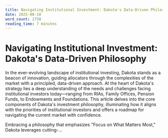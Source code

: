 ```yaml
---
title: Navigating Institutional Investment: Dakota's Data-Driven Philosophy
date: 2025-08-10
word_count: 1750
reading_time: 7 minutes
---
```


# Navigating Institutional Investment: Dakota's Data-Driven Philosophy

In the ever-evolving landscape of institutional investing, Dakota stands as a beacon of innovation, guiding allocators through the complexities of the market with a principled, data-driven approach. At the heart of Dakota's strategy lies a deep understanding of the needs and challenges facing institutional investors today—ranging from RIAs, Family Offices, Pension Funds, to Endowments and Foundations. This article delves into the core components of Dakota's investment philosophy, illuminating how it aligns with the priorities of institutional investors and offers a roadmap for navigating the current market with confidence.

Embracing a philosophy that emphasizes "Focus on What Matters Most," Dakota leverages cutting-...